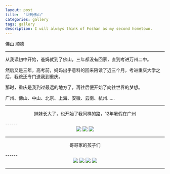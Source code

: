 ```yaml
---
layout: post
title:  "回到佛山"
categories: gallery
tags: gallery
description: I will always think of Foshan as my second hometown. 
---
```


<span class="post__tag--blue">佛山</span>
<span class="post__tag">顺德</span>

------

从我读初中开始，爸妈就到了佛山，三年都没有回家，直到考进万州二中。

然后又是三年，高考前，妈妈出乎意料的回来陪读了近三个月，考进重庆大学之后，我爸还专门送我到重庆。

那时，重庆是我到过最远的地方了，再往后便开始了向往世界的梦想。

广州、佛山、中山、北京、上海、安徽、云南、杭州……


------
<p align="center">妹妹长大了，也开始了我同样的路，12年暑假在广州</p>
------

<center>
        <div class="photoset-grid-lightbox" data-layout="12">
        <img src="{{site.imgurl}}/foshan/01_zpsdp7nh4rn.jpg">
        <img src="{{site.imgurl}}/foshan/02_zpsauyigmfa.jpg">
        <img src="{{site.imgurl}}/foshan/04_zpsnwun4csc.jpg">
    </div>
</center>


<!-- ![Foshan Shunde]({{site.imgurl}}/foshan/03_zpst9kia6dn.jpg) -->


------
<p align="center">哥哥家的孩子们</p>
------


<center>
        <div class="photoset-grid-lightbox" data-layout="31">
        <img src="{{site.imgurl}}/foshan/08_zpsvm4uszgv.jpg">
        <img src="{{site.imgurl}}/foshan/05_zpsbjt4zyqs.jpg">
        <img src="{{site.imgurl}}/foshan/06_zpslunv8je9.jpg">
        <img src="{{site.imgurl}}/foshan/07_zpsoghacigp.jpg">
    </div>
</center>



------



<script src="/assets/js/jquery.photoset-grid.js"></script>

<script src="/assets/js/jquery.colorbox.js"></script>

<script type="text/javascript">
$('.photoset-grid-lightbox').photosetGrid({
  highresLinks: true,
  rel: 'withhearts-gallery',
  gutter: '5px',

  onComplete: function(){
    $('.photoset-grid-lightbox').attr('style', '');
    $('.photoset-grid-lightbox a').colorbox({
      photo: true,
      scalePhotos: true,
      maxHeight:'90%',
      maxWidth:'90%'
    });
  }
});
</script>